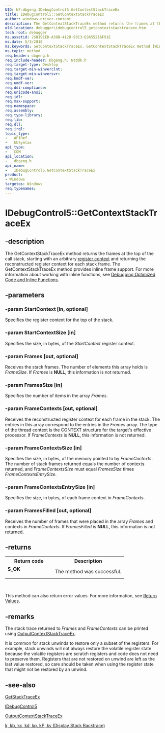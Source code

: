 ```yaml
---
UID: NF:dbgeng.IDebugControl5.GetContextStackTraceEx
title: IDebugControl5::GetContextStackTraceEx
author: windows-driver-content
description: The GetContextStackTraceEx method returns the frames at the top of the call stack, starting with an arbitrary register context and returning the reconstructed register context for each stack frame.
old-location: debugger\idebugcontrol5_getcontextstacktraceex.htm
tech.root: debugger
ms.assetid: 26B191ED-A38B-412D-93C3-E9A55216F91E
ms.date: 5/3/2018
ms.keywords: GetContextStackTraceEx, GetContextStackTraceEx method [Windows Debugging], GetContextStackTraceEx method [Windows Debugging],IDebugControl5 interface, IDebugControl5 interface [Windows Debugging],GetContextStackTraceEx method, IDebugControl5.GetContextStackTraceEx, IDebugControl5::GetContextStackTraceEx, dbgeng/IDebugControl5::GetContextStackTraceEx, debugger.idebugcontrol5_getcontextstacktraceex
ms.topic: method
req.header: dbgeng.h
req.include-header: Dbgeng.h, Ntddk.h
req.target-type: Desktop
req.target-min-winverclnt: 
req.target-min-winversvr: 
req.kmdf-ver: 
req.umdf-ver: 
req.ddi-compliance: 
req.unicode-ansi: 
req.idl: 
req.max-support: 
req.namespace: 
req.assembly: 
req.type-library: 
req.lib: 
req.dll: 
req.irql: 
topic_type:
-	APIRef
-	kbSyntax
api_type:
-	COM
api_location:
-	dbgeng.h
api_name:
-	IDebugControl5.GetContextStackTraceEx
product:
- Windows
targetos: Windows
req.typenames: 
---
```


# IDebugControl5::GetContextStackTraceEx


## -description


The GetContextStackTraceEx method returns the frames at the top of the call stack, starting with an arbitrary <a href="https://msdn.microsoft.com/3690903c-4281-4c65-98b0-00ca22206168">register context</a> and returning the reconstructed register context for each stack frame. The GetContextStackTraceEx method provides inline frame support. For more information about working with inline functions, see <a href="https://msdn.microsoft.com/library/windows/hardware/hh406275">Debugging Optimized Code and Inline Functions</a>.


## -parameters




### -param StartContext [in, optional]

Specifies the register context for the top of the stack.


### -param StartContextSize [in]

Specifies the size, in bytes, of the <i>StartContext</i> register context.


### -param Frames [out, optional]

Receives the stack frames.  The number of elements this array holds is <i>FrameSize</i>.  If <i>Frames</i> is <b>NULL</b>, this information is not returned.


### -param FramesSize [in]

Specifies the number of items in the array <i>Frames</i>.


### -param FrameContexts [out, optional]

Receives the reconstructed register context for each frame in the stack.  The entries in this array correspond to the entries in the <i>Frames</i> array.  The type of the thread context is the CONTEXT structure for the target's effective processor.  If <i>FrameContexts</i> is <b>NULL</b>, this information is not returned.


### -param FrameContextsSize [in]

Specifies the size, in bytes, of the memory pointed to by <i>FrameContexts</i>.  The number of stack frames returned equals the number of contexts returned, and <i>FrameContextsSize</i> must equal <i>FramesSize</i> times <i>FrameContextsEntrySize</i>.


### -param FrameContextsEntrySize [in]

Specifies the size, in bytes, of each frame context in <i>FrameContexts</i>.


### -param FramesFilled [out, optional]

Receives the number of frames that were placed in the array <i>Frames</i> and contexts in <i>FrameContexts</i>.  If <i>FramesFilled</i> is <b>NULL</b>, this information is not returned.


## -returns



<table>
<tr>
<th>Return code</th>
<th>Description</th>
</tr>
<tr>
<td width="40%">
<dl>
<dt><b>S_OK</b></dt>
</dl>
</td>
<td width="60%">
The method was successful.

</td>
</tr>
</table>
 

This method can also return error values.  For more information, see <a href="https://msdn.microsoft.com/713f3ee2-2f5b-415e-9908-90f5ae428b43">Return Values</a>.




## -remarks



The stack trace returned to <i>Frames</i> and <i>FrameContexts</i> can be printed using <a href="https://msdn.microsoft.com/library/windows/hardware/dn818566">OutputContextStackTraceEx</a>.

It is common for stack unwinds to restore only a subset of the registers.  For example, stack unwinds will not always restore the volatile register state because the volatile registers are scratch registers and code does not need to preserve them.  Registers that are not restored on unwind are left as the last value restored, so care should be taken when using the register state that might not be restored by an unwind. 




## -see-also




<a href="https://msdn.microsoft.com/library/windows/hardware/dn818565">GetStackTraceEx</a>



<a href="https://msdn.microsoft.com/library/windows/hardware/dn818562">IDebugControl5</a>



<a href="https://msdn.microsoft.com/library/windows/hardware/dn818566">OutputContextStackTraceEx</a>



<a href="https://msdn.microsoft.com/1061015f-cb0c-490b-b256-e0dedb659f22">k, kb, kc, kd, kp, kP, kv (Display Stack Backtrace)</a>
 

 

